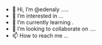 - 👋 Hi, I’m @edenaly .....
- 👀 I’m interested in ...
- 🌱 I’m currently learning .
- 💞️ I’m looking to collaborate on ....
- 📫 How to reach me ...

<!---
edenaly/edenaly is a ✨ special ✨ repository because its `README.md` (this file) appears on your GitHub profile.
You can click the Preview link to take a look at your changes.
--->
